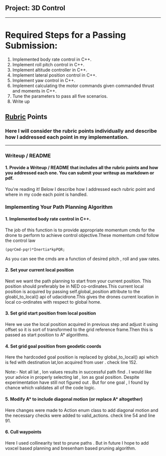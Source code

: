 ## Project: 3D Control


---


# Required Steps for a Passing Submission:
1. Implemented body rate control in C++. 
2. Implement roll pitch control in C++.
3. Implement altitude controller in C++.
4. Implement lateral position control in C++.
5. Implement yaw control in C++.
6. Implement calculating the motor commands given commanded thrust and moments in C++.
7. Tune the parameters to pass all five scenarios.
8. Write up


## [Rubric](https://review.udacity.com/#!/rubrics/1643/view) Points
### Here I will consider the rubric points individually and describe how I addressed each point in my implementation.  

---
### Writeup / README

#### 1. Provide a Writeup / README that includes all the rubric points and how you addressed each one.  You can submit your writeup as markdown or pdf.  

You're reading it! Below I describe how I addressed each rubric point and where in my code each point is handled.


### Implementing Your Path Planning Algorithm

#### 1. Implemented body rate control in C++.
The job of this function is to provide appropriate momentum cmds for the drone to perform to achieve control objective.These momentum cmd follow the control law


	(pqrCmd-pqr)*Inertia*kpPQR;



As you can see the cmds are a function of desired pitch , roll and yaw rates.
 

#### 2. Set your current local position
Next we want the path planning to start from your current position. This position should preferably be in NED co-ordinates.This current local position is acquired by passing self.global_position attribute to the gloabl_to_local() api of udacidrone.This gives the drones current location in local co-ordinates with respect to global home.

#### 3. Set grid start position from local position
Here we use the local position acquired in previous step and adjust it using offset so it is sort of transformed to the grid reference frame.Then this is passed as start position to A* algorithms. 

#### 4. Set grid goal position from geodetic coords
Here the hardcoded goal position is replaced by global_to_local() api which is fed with destination lat,lon acquired from user . check line 152.

Note:- Not all lat , lon values results in successful path find . I would like your advice in properly selecting lat , lon as goal position. Despite experimentation have still not figured out . But for one goal , I found by chance which validates all of the code logic.

#### 5. Modify A* to include diagonal motion (or replace A* altogether)
Here changes were made to Action enum class to add diagonal motion and the necessary checks were added to valid_actions. check line 54 and line 91.

#### 6. Cull waypoints 
Here I used collinearity test to prune paths . But in future I hope to add voxcel based planning and bresenham based pruning algorithm.





